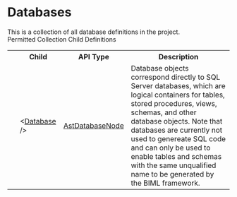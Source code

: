 # Databases

<div class="LanguageSummary"><div class ="SummaryItem">This is a collection of all database definitions in the project.</div></div><div class="SchemaBindingGroup"><div class="SchemaBindingGroupHeader">Permitted Collection Child Definitions</div><table id="SchemaBindingList" class="SchemaBindingList"><tbody><tr><th class="SchemaBindingIconColumnHeader">&nbsp;</th><th class="SchemaBindingNameColumnHeader">Child</th><th class="SchemaBindingTypeColumnHeader">API Type</th><th class="SchemaBindingSummaryColumnHeader">Description</th></tr><tr class="cd0"><td class="SchemaBindingIcon"><div class="NotRequired" /></td><td class="SchemaBindingName"><span class="punc">&lt;</span><a href=Varigence.Languages.Biml.Table.AstDatabaseNode.html">Database</a><span class="punc"> /&gt;</span></td><td class="SchemaBindingType"><a href="../api-reference/Varigence.Languages.Biml.Table.AstDatabaseNode.html">AstDatabaseNode</a></td><td class="SchemaBindingSummary">Database objects correspond directly to SQL Server databases, which are logical containers for tables, stored procedures, views, schemas, and other database objects.  Note that databases are currently not used to genereate SQL code and can only be used to enable tables and schemas with the same unqualified name to be generated by the BIML framework.</td></tr></tbody></table></div>